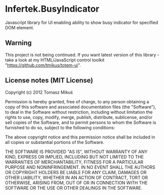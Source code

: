 Infertek.BusyIndicator
======================

Javascript library for UI enabling ability to show busy indicator for specified DOM element.

## Warning
This project is not being continued. If you want latest version of this library - take
a look at my HTML/JavaScript control toolkit "https://github.com/tmikus/totem-ui".

## License notes (MIT License)
Copyright (c) 2012 Tomasz Mikuś

Permission is hereby granted, free of charge, to any person obtaining a copy of
this software and associated documentation files (the "Software"), to deal in
the Software without restriction, including without limitation the rights to
use, copy, modify, merge, publish, distribute, sublicense, and/or sell copies of
the Software, and to permit persons to whom the Software is furnished to do so,
subject to the following conditions:

The above copyright notice and this permission notice shall be included in all
copies or substantial portions of the Software.

THE SOFTWARE IS PROVIDED "AS IS", WITHOUT WARRANTY OF ANY KIND, EXPRESS OR
IMPLIED, INCLUDING BUT NOT LIMITED TO THE WARRANTIES OF MERCHANTABILITY, FITNESS
FOR A PARTICULAR PURPOSE AND NONINFRINGEMENT. IN NO EVENT SHALL THE AUTHORS OR
COPYRIGHT HOLDERS BE LIABLE FOR ANY CLAIM, DAMAGES OR OTHER LIABILITY, WHETHER
IN AN ACTION OF CONTRACT, TORT OR OTHERWISE, ARISING FROM, OUT OF OR IN
CONNECTION WITH THE SOFTWARE OR THE USE OR OTHER DEALINGS IN THE SOFTWARE.
